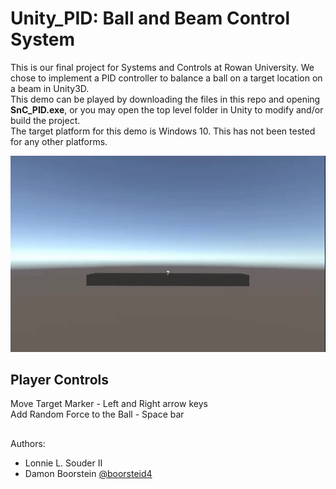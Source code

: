 # Unity_PID: Ball and Beam Control System

This is our final project for Systems and Controls at Rowan University.  We chose to implement a PID controller to balance a ball on a target location on a beam in Unity3D.  
This demo can be played by downloading the files in this repo and opening **SnC_PID.exe**, or you may open the top level folder in Unity to modify and/or build the project.  
The target platform for this demo is Windows 10. This has not been tested for any other platforms.

![alt text](https://github.com/Llcoolsouder/Unity_PID/blob/master/Unity_PID.gif "PID Controller in action")

## Player Controls
Move Target Marker - Left and Right arrow keys  
Add Random Force to the Ball - Space bar

##
Authors:
- Lonnie L. Souder II
- Damon Boorstein [@boorsteid4](https://github.com/boorsteid4)
